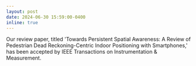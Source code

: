 ```yaml
---
layout: post
date: 2024-06-30 15:59:00-0400
inline: true
---
```


Our review paper, titled 'Towards Persistent Spatial Awareness: A Review of Pedestrian Dead Reckoning-Centric Indoor Positioning with Smartphones,' has been accepted by IEEE Transactions on Instrumentation & Measurement.
